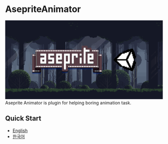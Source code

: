 # AsepriteAnimator
![main image](Images/logo.png)
Aseprite Animator is plugin for helping boring animation task.

## Quick Start
- [English](Quick%20Start/en.md)
- [한국어](Quick%20Start/kr.md)